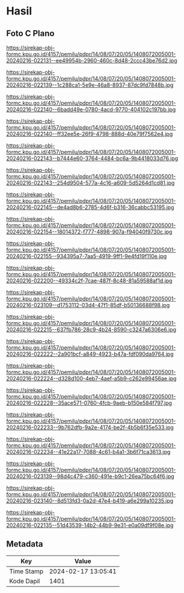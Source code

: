 # Hasil

## Foto C Plano

https://sirekap-obj-formc.kpu.go.id/4157/pemilu/pdpr/14/08/07/20/05/1408072005001-20240216-022131--ee49954b-2960-460c-8d48-2ccc43be76d2.jpg

https://sirekap-obj-formc.kpu.go.id/4157/pemilu/pdpr/14/08/07/20/05/1408072005001-20240216-022139--1c288ca1-5e9e-46a8-8937-87dc9fd7848b.jpg

https://sirekap-obj-formc.kpu.go.id/4157/pemilu/pdpr/14/08/07/20/05/1408072005001-20240216-022140--6badd49e-0780-4acd-9770-404102c197bb.jpg

https://sirekap-obj-formc.kpu.go.id/4157/pemilu/pdpr/14/08/07/20/05/1408072005001-20240216-022140--ff32ee5e-26f9-4798-888d-40e79f7562e4.jpg

https://sirekap-obj-formc.kpu.go.id/4157/pemilu/pdpr/14/08/07/20/05/1408072005001-20240216-022143--b7444e60-3764-4484-bc6a-9b4418033d76.jpg

https://sirekap-obj-formc.kpu.go.id/4157/pemilu/pdpr/14/08/07/20/05/1408072005001-20240216-022143--254d9504-577a-4c16-a609-5d5264d1cd81.jpg

https://sirekap-obj-formc.kpu.go.id/4157/pemilu/pdpr/14/08/07/20/05/1408072005001-20240216-022145--de4ad8b6-2785-4d6f-b316-36cabbc53195.jpg

https://sirekap-obj-formc.kpu.go.id/4157/pemilu/pdpr/14/08/07/20/05/1408072005001-20240216-022154--18014372-f777-4898-907a-f94040f9730c.jpg

https://sirekap-obj-formc.kpu.go.id/4157/pemilu/pdpr/14/08/07/20/05/1408072005001-20240216-022155--934395a7-7aa5-4919-9ff1-9e4fd19f110e.jpg

https://sirekap-obj-formc.kpu.go.id/4157/pemilu/pdpr/14/08/07/20/05/1408072005001-20240216-022200--49334c2f-7cae-487f-8c48-81a59588af1d.jpg

https://sirekap-obj-formc.kpu.go.id/4157/pemilu/pdpr/14/08/07/20/05/1408072005001-20240216-023109--d1753112-03d4-47f1-85df-b50136688f98.jpg

https://sirekap-obj-formc.kpu.go.id/4157/pemilu/pdpr/14/08/07/20/05/1408072005001-20240216-022215--637fb786-28c9-4b24-8590-c3247a6306e6.jpg

https://sirekap-obj-formc.kpu.go.id/4157/pemilu/pdpr/14/08/07/20/05/1408072005001-20240216-022222--2a901bcf-a849-4923-b47a-fdf090da9764.jpg

https://sirekap-obj-formc.kpu.go.id/4157/pemilu/pdpr/14/08/07/20/05/1408072005001-20240216-022224--d328d100-4eb7-4aef-a5b9-c262e99456ae.jpg

https://sirekap-obj-formc.kpu.go.id/4157/pemilu/pdpr/14/08/07/20/05/1408072005001-20240216-022228--35ace571-0760-4fcb-9aeb-b150e584f797.jpg

https://sirekap-obj-formc.kpu.go.id/4157/pemilu/pdpr/14/08/07/20/05/1408072005001-20240216-022233--9b762dfb-9a2e-4174-be2f-4b5b6f35e533.jpg

https://sirekap-obj-formc.kpu.go.id/4157/pemilu/pdpr/14/08/07/20/05/1408072005001-20240216-022234--41e22a17-7088-4c61-b4a1-3b6f71ca3613.jpg

https://sirekap-obj-formc.kpu.go.id/4157/pemilu/pdpr/14/08/07/20/05/1408072005001-20240216-023139--98d4c479-c360-491e-b9c1-26ea75bc64f6.jpg

https://sirekap-obj-formc.kpu.go.id/4157/pemilu/pdpr/14/08/07/20/05/1408072005001-20240216-023140--8d513fd3-0a2d-47e4-b419-a6e299a10235.jpg

https://sirekap-obj-formc.kpu.go.id/4157/pemilu/pdpr/14/08/07/20/05/1408072005001-20240216-022135--51d43539-14b2-44b9-9e31-e0a09df9f08e.jpg


## Metadata

| Key        | Value               |
| ---------- | ------------------- |
| Time Stamp | 2024-02-17 13:05:41 |
| Kode Dapil | 1401                |



